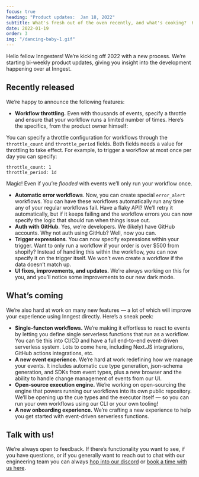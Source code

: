 ```yaml
---
focus: true
heading: "Product updates:  Jan 18, 2022"
subtitle: What's fresh out of the oven recently, and what's cooking?  Here's our bi-weekly product deep dive.
date: 2022-01-19
order: 3
img: "/dancing-baby-1.gif"
---
```


Hello fellow Inngesters!  We’re kicking off 2022 with a new process.  We’re starting bi-weekly product updates, giving you insight into the development happening over at Inngest.

## Recently released

We’re happy to announce the following features:

- **Workflow throttling.**  Even with thousands of events, specify a throttle and ensure that your workflow runs a limited number of times.  Here’s the specifics, from the product owner himself:

You can specify a throttle configuration for workflows through the `throttle_count` and `throttle_period` fields. Both fields needs a value for throttling to take effect. For example, to trigger a workflow at most once per day you can specify:

```
throttle_count: 1
throttle_period: 1d
```

Magic!  Even if you’re *flooded* with events we’ll only run your workflow once.
- **Automatic error workflows**.  Now, you can create special `error_alert` workflows.  You can have these workflows automatically run any time any of your regular workflows fail.  Have a flaky API? We’ll retry it automatically, but if it keeps failing and the workflow errors you can now specify the logic that should run when things issue out.
- **Auth with GitHub**.  Yes, we’re developers.  We (likely) have GitHub accounts.  Why not auth using GitHub?  Well, now you can.
- **Trigger expressions**.  You can now specify expressions within your trigger.  Want to only run a workflow if your order is over $500 from shopify?  Instead of handling this within the workflow, you can now specify it on the trigger itself.  We won’t even create a workflow if the data doesn’t match up.
- **UI fixes, improvements, and updates.**  We’re always working on this for you, and you’ll notice some improvements to our new dark mode.

## What’s coming

We’re also hard at work on many new features — a lot of which will improve your experience using Inngest directly.  Here’s a sneak peek:

- **Single-functon workflows.**  We’re making it effortless to react to events by letting you define single serverless functions that run as a workflow.  You can tie this into CI/CD and have a full end-to-end event-driven serverless system.  Lots to come here, including Next.JS integrations, GitHub actions integrations, etc.
- **A new event experience.**  We’re hard at work redefining how we manage your events.  It includes automatic cue type generation, json-schema generation, and SDKs from event types, plus a new browser and the ability to handle change management of events from our UI.
- **Open-source execution engine.**  We’re working on open-sourcing the engine that powers running our workflows into its own public repository.  We’ll be opening up the cue types and the executor itself — so you can run your own workflows using our CLI or your own tooling!
- **A new onboarding experience.**  We’re crafting a new experience to help you get started with event-driven serverless functions.

## Talk with us!

We’re always open to feedback.  If there’s functionality you want to see, if you have questions, or if you generally want to reach out to chat with our engineering team you can always [hop into our discord](https://discord.com/invite/EuesV2ZSnX) or [book a time with us here](https://calendly.com/inngest-thb/30min).


<div className="text-center" style={{ marginTop: 80 }}>
	<img src="/dancing-baby-1.gif" alt="" />
</div>
